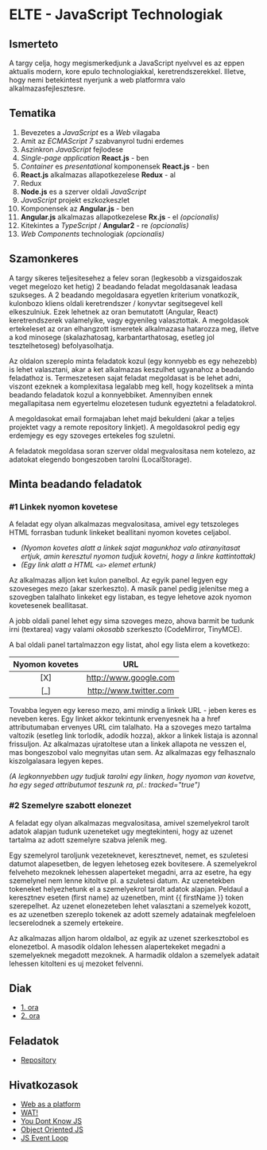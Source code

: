 # **ELTE - JavaScript Technologiak**

## Ismerteto

A targy celja, hogy megismerkedjunk a JavaScript nyelvvel es az eppen aktualis modern, kore epulo technologiakkal, keretrendszerekkel.
Illetve, hogy nemi betekintest nyerjunk a web platformra valo alkalmazasfejlesztesre.

## Tematika

1. Bevezetes a *JavaScript* es a *Web* vilagaba
2. Amit az *ECMAScript 7* szabvanyrol tudni erdemes
3. Aszinkron *JavaScript* fejlodese
4. *Single-page application* **React.js** - ben
5. *Container* es *presentational* komponensek **React.js** - ben
6. **React.js** alkalmazas allapotkezelese **Redux** - al
7. Redux
8. **Node.js** es a szerver oldali *JavaScript*
9. *JavaScript* projekt eszkozkeszlet
10. Komponensek az **Angular.js** - ben
11. **Angular.js** alkalmazas allapotkezelese **Rx.js** - el *(opcionalis)*
12. Kitekintes a *TypeScript* / **Angular2** - re *(opcionalis)*
13. *Web Components* technologiak *(opcionalis)*

## Szamonkeres

A targy sikeres teljesitesehez a felev soran (legkesobb a vizsgaidoszak veget megelozo ket hetig) 2 beadando feladat megoldasanak leadasa szukseges.
A 2 beadando megoldasara egyetlen kriterium vonatkozik, kulonbozo kliens oldali keretrendszer / konyvtar segitsegevel kell elkeszulniuk.
Ezek lehetnek az oran bemutatott (Angular, React) keretrendszerek valamelyike, vagy egyenileg valasztottak.
A megoldasok ertekeleset az oran elhangzott ismeretek alkalmazasa hatarozza meg, illetve a kod minosege (skalazhatosag, karbantarthatosag, esetleg jol tesztelhetoseg) befolyasolhatja.

Az oldalon szereplo minta feladatok kozul (egy konnyebb es egy nehezebb) is lehet valasztani, akar a ket alkalmazas keszulhet
ugyanahoz a beadando feladathoz is. Termeszetesen sajat feladat megoldasat is be lehet adni, viszont ezeknek a komplexitasa legalabb
meg kell, hogy kozelitsek a minta beadando feladatok kozul a konnyebbiket.
Amennyiben ennek megallapitasa nem egyertelmu elozetesen tudunk egyeztetni a feladatokrol.

A megoldasokat email formajaban lehet majd bekuldeni (akar a teljes projektet vagy a remote repository linkjet).
A megoldasokrol pedig egy erdemjegy es egy szoveges ertekeles fog szuletni.

A feladatok megoldasa soran szerver oldal megvalositasa nem kotelezo, az adatokat elegendo bongeszoben tarolni (LocalStorage).

## Minta beadando feladatok

### #1 Linkek nyomon kovetese

A feladat egy olyan alkalmazas megvalositasa, amivel egy tetszoleges HTML forrasban tudunk linkeket beallitani nyomon kovetes celjabol.
* *(Nyomon kovetes alatt a linkek sajat magunkhoz valo atiranyitasat ertjuk, amin keresztul nyomon tudjuk kovetni, hogy a linkre kattintottak)*
* *(Egy link alatt a HTML ```<a>``` elemet ertunk)*

Az alkalmazas alljon ket kulon panelbol. Az egyik panel legyen egy szoveseges mezo (akar szerkeszto). A masik panel pedig jelenitse meg a szovegben talalhato
linkeket egy listaban, es tegye lehetove azok nyomon kovetesenek beallitasat.

A jobb oldali panel lehet egy sima szoveges mezo, ahova barmit be tudunk irni (textarea) vagy valami *okosabb* szerkeszto (CodeMirror, TinyMCE).

A bal oldali panel tartalmazzon egy listat, ahol egy lista elem a kovetkezo:

Nyomon kovetes | URL |
:--------------:|:---:|
[X] | http://www.google.com
[_] | http://www.twitter.com

Tovabba legyen egy kereso mezo, ami mindig a linkek URL - jeben keres es neveben keres. Egy linket akkor tekintunk ervenyesnek
ha a href attributumaban ervenyes URL cim talalhato.
Ha a szoveges mezo tartalma valtozik (esetleg link torlodik, adodik hozza), akkor a linkek listaja is azonnal frissuljon.
Az alkalmazas ujratoltese utan a linkek allapota ne vesszen el, mas bongeszobol valo megnyitas utan sem.
Az alkalmazas egy felhasznalo kiszolgalasara legyen kepes.

*(A legkonnyebben ugy tudjuk tarolni egy linken, hogy nyomon van kovetve, ha egy seged attributumot teszunk ra, pl.: tracked="true")*

### #2 Szemelyre szabott elonezet

A feladat egy olyan alkalmazas megvalositasa, amivel szemelyekrol tarolt adatok alapjan tudunk uzeneteket ugy megtekinteni, hogy az uzenet
tartalma az adott szemelyre szabva jelenik meg.

Egy szemelyrol taroljunk vezeteknevet, keresztnevet, nemet, es szuletesi datumot alapesetben, de legyen lehetoseg ezek bovitesere.
A szemelyekrol felveheto mezoknek lehessen alaperteket megadni, arra az esetre, ha egy szemelynel nem lenne kitoltve pl. a szuletesi datum.
Az uzenetekben tokeneket helyezhetunk el a szemelyekrol tarolt adatok alapjan.
Peldaul a keresztnev eseten (first name) az uzenetben, mint {{ firstName }} token szerepelhet.
Az uzenet elonezeteben lehet valasztani a szemelyek kozott, es az uzenetben szereplo tokenek az adott szemely adatainak megfeleloen lecserelodnek
a szemely ertekeire.

Az alkalmazas alljon harom oldalbol, az egyik az uzenet szerkesztobol es elonezetbol. A masodik oldalon lehessen alapertekeket megadni
a szemelyeknek megadott mezoknek. A harmadik oldalon a szemelyek adatait lehessen kitolteni es uj mezoket felvenni.

## Diak

* [1. ora](https://slides.com/robertberetka/jstech/live#/0)
* [2. ora](https://slides.com/robertberetka/jstech-14/live#/)

## Feladatok

* [Repository](https://github.com/stoiet/elte-jstech-exercises)

## Hivatkozasok
* [Web as a platform](http://www.2ality.com/2010/12/web-as-application-platform-latest.html)
* [WAT!](https://www.destroyallsoftware.com/talks/wat)
* [You Dont Know JS](https://github.com/getify/You-Dont-Know-JS)
* [Object Oriented JS](http://shop.oreilly.com/product/9781593275402.do)
* [JS Event Loop](https://www.youtube.com/watch?v=8aGhZQkoFbQ)
